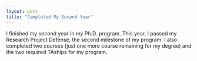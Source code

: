```yaml
---
layout: post
title: "Completed My Second Year"
---
```


I finished my second year in my Ph.D. program. This year, I passed my Research Project Defense, the second milestone of my program. I also completed two courses (just one more course remaining for my degree) and the two required TAships for my program.   

